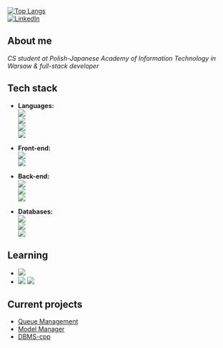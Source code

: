 [![Top Langs](https://github-readme-stats.vercel.app/api/top-langs/?username=arseniizar)](https://github.com/arseniizar)  
[![LinkedIn](https://img.shields.io/badge/-LinkedIn-blue?logo=linkedin&style=flat)](https://www.linkedin.com/in/arsenii-zarudniuk-7952b8255/)

## About me
_CS student at Polish-Japanese Academy of Information Technology in Warsaw & full-stack developer_

## Tech stack

- **Languages:**  
  ![](https://img.shields.io/badge/JavaScript-323330?logo=javascript&logoColor=F7DF1E)  
  ![](https://img.shields.io/badge/TypeScript-007ACC?logo=typescript&logoColor=white)  
  ![](https://img.shields.io/badge/Java-007396?logo=java&logoColor=white)  
  ![](https://img.shields.io/badge/C%2B%2B-00599C?logo=c%2B%2B&logoColor=white)

- **Front-end:**  
  ![](https://img.shields.io/badge/React-20232A?logo=react&logoColor=61DAFB)  
  ![](https://img.shields.io/badge/Angular-DD0031?logo=angular&logoColor=white)

- **Back-end:**  
  ![](https://img.shields.io/badge/Node.js-339933?logo=node.js&logoColor=white)  
  ![](https://img.shields.io/badge/NestJS-E0234E?logo=nestjs&logoColor=white)  
  ![](https://img.shields.io/badge/Spring%20Boot-6DB33F?logo=spring&logoColor=white)

- **Databases:**  
  ![](https://img.shields.io/badge/MongoDB-47A248?logo=mongodb&logoColor=white)  
  ![](https://img.shields.io/badge/Firebase-FFCA28?logo=firebase&logoColor=black)  
  ![](https://img.shields.io/badge/PostgreSQL-4169E1?logo=postgresql&logoColor=white)

## Learning

- ![](https://img.shields.io/badge/Python-3776AB?logo=python&logoColor=white)  
- ![](https://img.shields.io/badge/C%23-239120?logo=c-sharp&logoColor=white) ![](https://img.shields.io/badge/.NET-512BD4?logo=dotnet&logoColor=white)



## Current projects
- [Queue Management](https://github.com/arseniizar/queue-management)  
- [Model Manager](https://github.com/arseniizar/model-manager)  
- [DBMS-cpp](https://github.com/arseniizar/DBMS-cpp) 

